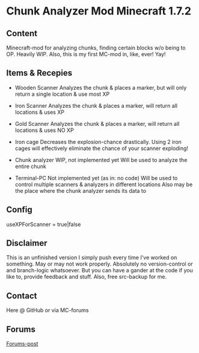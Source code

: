 Chunk Analyzer Mod Minecraft 1.7.2
=======

Content
-----------
Minecraft-mod for analyzing chunks, finding certain blocks w/o being to OP.
Heavily WIP.
Also, this is my first MC-mod in, like, ever! Yay!

Items & Recepies
-----------
* Wooden Scanner
Analyzes the chunk & places a marker, but will only return a single location & use most XP

* Iron Scanner
Analyzes the chunk & places a marker, will return all locations & uses XP

* Gold Scanner
Analyzes the chunk & places a marker, will return all locations & uses NO XP

* Iron cage
Decreases the explosion-chance drastically. Using 2 iron cages will effectively eliminate the chance of your scanner exploding!

* Chunk analyzer
WIP, not implemented yet
Will be used to analyze the entire chunk

* Terminal-PC
Not implemented yet (as in: no code)
Will be used to control multiple scanners & analyzers in different locations
Also may be the place where the chunk analyzer sends its data to

Config
-----------
useXPForScanner = true|false

Disclaimer
-----------
This is an unfinished version I simply push every time I've worked on something. May or may not work properly. Absolutely no version-control or and branch-logic whatsoever.
But you can have a gander at the code if you like to, provide feedback and stuff. Also, free src-backup for me.

Contact
-----------
Here @ GitHub or via MC-forums

Forums
-----------
[Forums-post](http://www.minecraftforum.net/)